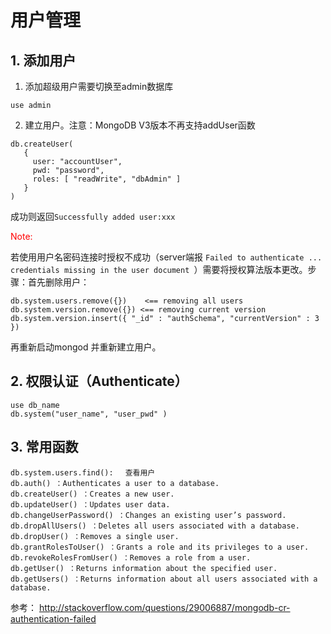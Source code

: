 # 用户管理

## 1. 添加用户

1. 添加超级用户需要切换至admin数据库

  `use admin`

2. 建立用户。注意：MongoDB V3版本不再支持addUser函数

  ```
  db.createUser(
     {
       user: "accountUser",
       pwd: "password",
       roles: [ "readWrite", "dbAdmin" ]
     }
  )
  ```

  成功则返回`Successfully added user:xxx`

  <font color = 'red'>Note:</font>

  若使用用户名密码连接时授权不成功（server端报 `Failed to authenticate ... credentials missing in the user document `）需要将授权算法版本更改。步骤：首先删除用户：
  ```
  db.system.users.remove({})    <== removing all users
  db.system.version.remove({}) <== removing current version
  db.system.version.insert({ "_id" : "authSchema", "currentVersion" : 3 })
  ```
  再重新启动mongod 并重新建立用户。

## 2. 权限认证（Authenticate）

    use db_name
    db.system("user_name", "user_pwd" )

## 3. 常用函数

    db.system.users.find(): 　查看用户
    db.auth() ：Authenticates a user to a database.
    db.createUser() ：Creates a new user.
    db.updateUser() ：Updates user data.
    db.changeUserPassword() ：Changes an existing user’s password.
    db.dropAllUsers() ：Deletes all users associated with a database.
    db.dropUser() ：Removes a single user.
    db.grantRolesToUser() ：Grants a role and its privileges to a user.
    db.revokeRolesFromUser() ：Removes a role from a user.
    db.getUser() ：Returns information about the specified user.
    db.getUsers() ：Returns information about all users associated with a database.


  参考：
  http://stackoverflow.com/questions/29006887/mongodb-cr-authentication-failed
